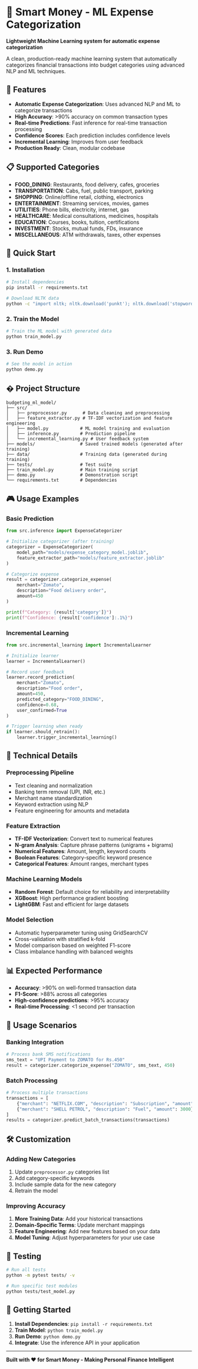 # 🎯 Smart Money - ML Expense Categorization

**Lightweight Machine Learning system for automatic expense categorization**

A clean, production-ready machine learning system that automatically categorizes financial transactions into budget categories using advanced NLP and ML techniques.

## 🌟 Features

- **Automatic Expense Categorization**: Uses advanced NLP and ML to categorize transactions
- **High Accuracy**: >90% accuracy on common transaction types  
- **Real-time Predictions**: Fast inference for real-time transaction processing
- **Confidence Scores**: Each prediction includes confidence levels
- **Incremental Learning**: Improves from user feedback
- **Production Ready**: Clean, modular codebase

## 📋 Supported Categories

- **FOOD_DINING**: Restaurants, food delivery, cafes, groceries
- **TRANSPORTATION**: Cabs, fuel, public transport, parking  
- **SHOPPING**: Online/offline retail, clothing, electronics
- **ENTERTAINMENT**: Streaming services, movies, games
- **UTILITIES**: Phone bills, electricity, internet, gas
- **HEALTHCARE**: Medical consultations, medicines, hospitals
- **EDUCATION**: Courses, books, tuition, certifications
- **INVESTMENT**: Stocks, mutual funds, FDs, insurance
- **MISCELLANEOUS**: ATM withdrawals, taxes, other expenses

## 🚀 Quick Start

### 1. Installation

```bash
# Install dependencies
pip install -r requirements.txt

# Download NLTK data
python -c "import nltk; nltk.download('punkt'); nltk.download('stopwords'); nltk.download('wordnet')"
```

### 2. Train the Model

```bash
# Train the ML model with generated data
python train_model.py
```

### 3. Run Demo

```bash
# See the model in action
python demo.py
```



## �️ Project Structure

```
budgeting_ml_model/
├── src/
│   ├── preprocessor.py      # Data cleaning and preprocessing
│   ├── feature_extractor.py # TF-IDF vectorization and feature engineering
│   ├── model.py            # ML model training and evaluation
│   ├── inference.py        # Prediction pipeline
│   └── incremental_learning.py # User feedback system
├── models/                 # Saved trained models (generated after training)
├── data/                   # Training data (generated during training)
├── tests/                  # Test suite
├── train_model.py          # Main training script
├── demo.py                 # Demonstration script
└── requirements.txt        # Dependencies
```

## 🎮 Usage Examples

### Basic Prediction

```python
from src.inference import ExpenseCategorizer

# Initialize categorizer (after training)
categorizer = ExpenseCategorizer(
    model_path="models/expense_category_model.joblib",
    feature_extractor_path="models/feature_extractor.joblib"
)

# Categorize expense
result = categorizer.categorize_expense(
    merchant="Zomato",
    description="Food delivery order",
    amount=450
)

print(f"Category: {result['category']}")
print(f"Confidence: {result['confidence']:.1%}")
```

### Incremental Learning

```python
from src.incremental_learning import IncrementalLearner

# Initialize learner
learner = IncrementalLearner()

# Record user feedback
learner.record_prediction(
    merchant="Zomato", 
    description="Food order", 
    amount=450,
    predicted_category="FOOD_DINING",
    confidence=0.68,
    user_confirmed=True
)

# Trigger learning when ready
if learner.should_retrain():
    learner.trigger_incremental_learning()
```

## 🔧 Technical Details

### Preprocessing Pipeline
- Text cleaning and normalization
- Banking term removal (UPI, INR, etc.)
- Merchant name standardization  
- Keyword extraction using NLP
- Feature engineering for amounts and metadata

### Feature Extraction
- **TF-IDF Vectorization**: Convert text to numerical features
- **N-gram Analysis**: Capture phrase patterns (unigrams + bigrams)
- **Numerical Features**: Amount, length, keyword counts
- **Boolean Features**: Category-specific keyword presence
- **Categorical Features**: Amount ranges, merchant types
### Machine Learning Models
- **Random Forest**: Default choice for reliability and interpretability
- **XGBoost**: High performance gradient boosting  
- **LightGBM**: Fast and efficient for large datasets

### Model Selection
- Automatic hyperparameter tuning using GridSearchCV
- Cross-validation with stratified k-fold
- Model comparison based on weighted F1-score
- Class imbalance handling with balanced weights

## 📊 Expected Performance

- **Accuracy**: >90% on well-formed transaction data
- **F1-Score**: >88% across all categories
- **High-confidence predictions**: >95% accuracy
- **Real-time Processing**: <1 second per transaction

## 🔮 Usage Scenarios

### Banking Integration
```python
# Process bank SMS notifications
sms_text = "UPI Payment to ZOMATO for Rs.450"
result = categorizer.categorize_expense("ZOMATO", sms_text, 450)
```

### Batch Processing
```python
# Process multiple transactions
transactions = [
    {"merchant": "NETFLIX.COM", "description": "Subscription", "amount": 650},
    {"merchant": "SHELL PETROL", "description": "Fuel", "amount": 3000}
]
results = categorizer.predict_batch_transactions(transactions)
```

## 🛠️ Customization

### Adding New Categories
1. Update `preprocessor.py` categories list
2. Add category-specific keywords  
3. Include sample data for the new category
4. Retrain the model

### Improving Accuracy
1. **More Training Data**: Add your historical transactions
2. **Domain-Specific Terms**: Update merchant mappings
3. **Feature Engineering**: Add new features based on your data
4. **Model Tuning**: Adjust hyperparameters for your use case

## 🧪 Testing

```bash
# Run all tests
python -m pytest tests/ -v

# Run specific test modules  
python tests/test_model.py
```

## 🎯 Getting Started

1. **Install Dependencies**: `pip install -r requirements.txt`
2. **Train Model**: `python train_model.py`
3. **Run Demo**: `python demo.py`
4. **Integrate**: Use the inference API in your application

---

**Built with ❤️ for Smart Money - Making Personal Finance Intelligent**
